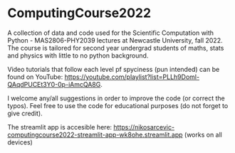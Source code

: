 # ComputingCourse2022

A collection of data and code used for the Scientific Computation with Python - MAS2806-PHY2039 lectures at Newcastle University, fall 2022.
The course is tailored for second year undergrad students of maths, stats and physics with little to no python background.

Video tutorials that follow each level pf spyciness (pun intended) can be found on YouTube: https://youtube.com/playlist?list=PLLh9Doml-QAqdPUCEt3Y0-0p-iAmcQA8G. 

I welcome any/all suggestions in order to improve the code (or correct the typos).
Feel free to use the code for educational purposes (do not forget to give credit).

The streamlit app is accesible here: https://nikosarcevic-computingcourse2022-streamlit-app-wk8ohe.streamlit.app
(works on all devices)
